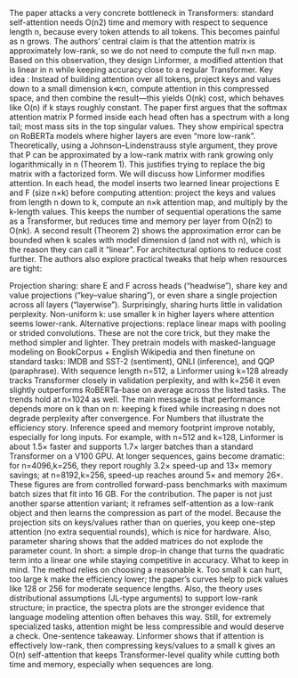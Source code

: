 The paper attacks a very concrete bottleneck in Transformers: standard self-attention needs O(n2) time and memory with respect to sequence length n, because every token attends to all tokens. This becomes painful as n grows. The authors’ central claim is that the attention matrix is approximately low-rank, so we do not need to compute the full n×n map. Based on this observation, they design Linformer, a modified attention that is linear in n while keeping accuracy close to a regular Transformer.
Key idea : Instead of building attention over all tokens, project keys and values down to a small dimension k≪n, compute attention in this compressed space, and then combine the result—this yields O(nk) cost, which behaves like O(n) if k stays roughly constant.
The paper first argues that the softmax attention matrix P formed inside each head often has a spectrum with a long tail; most mass sits in the top singular values. They show empirical spectra on RoBERTa models where higher layers are even “more low-rank”. Theoretically, using a Johnson–Lindenstrauss style argument, they prove that P can be approximated by a low-rank matrix with rank growing only logarithmically in n (Theorem 1). This justifies trying to replace the big matrix with a factorized form.
We will discuss how Linformer modifies attention. In each head, the model inserts two learned linear projections E and F (size n×k)  before computing attention: project the keys and values from length n down to k, compute an n×k attention map, and multiply by the k-length values. This keeps the number of sequential operations the same as a Transformer, but reduces time and memory per layer from O(n2) to O(nk). A second result (Theorem 2) shows the approximation error can be bounded when k scales with model dimension d (and not with n), which is the reason they can call it “linear”.
For architectural options to reduce cost further. The authors also explore practical tweaks that help when resources are tight:

Projection sharing: share E and F across heads (“headwise”), share key and value projections (“key–value sharing”), or even share a single projection across all layers (“layerwise”). Surprisingly, sharing hurts little in validation perplexity. 
Non-uniform k: use smaller k in higher layers where attention seems lower-rank. 
Alternative projections: replace linear maps with pooling or strided convolutions.
 These are not the core trick, but they make the method simpler and lighter.
They pretrain models with masked-language modeling on BookCorpus + English Wikipedia and then finetune on standard tasks: IMDB and SST-2 (sentiment), QNLI (inference), and QQP (paraphrase). With sequence length n=512, a Linformer using k=128 already tracks Transformer closely in validation perplexity, and with k=256 it even slightly outperforms RoBERTa-base on average across the listed tasks. The trends hold at n=1024 as well. The main message is that performance depends more on k than on n: keeping k fixed while increasing n does not degrade perplexity after convergence.
For Numbers that illustrate the efficiency story. Inference speed and memory footprint improve notably, especially for long inputs. For example, with n=512 and k=128, Linformer is about 1.5× faster and supports 1.7× larger batches than a standard Transformer on a V100 GPU. At longer sequences, gains become dramatic: for n=4096,k=256, they report roughly 3.2× speed-up and 13× memory savings; at n=8192,k=256, speed-up reaches around 5× and memory 26×. These figures are from controlled forward-pass benchmarks with maximum batch sizes that fit into 16 GB.
For the contribution. The paper is not just another sparse attention variant; it reframes self-attention as a low-rank object and then learns the compression as part of the model. Because the projection sits on keys/values rather than on queries, you keep one-step attention (no extra sequential rounds), which is nice for hardware. Also, parameter sharing shows that the added matrices do not explode the parameter count. In short: a simple drop-in change that turns the quadratic term into a linear one while staying competitive in accuracy.
What to keep in mind. The method relies on choosing a reasonable k. Too small k can hurt, too large k make the efficiency lower; the paper’s curves help to pick values like 128 or 256 for moderate sequence lengths. Also, the theory uses distributional assumptions (JL-type arguments) to support low-rank structure; in practice, the spectra plots are the stronger evidence that language modeling attention often behaves this way. Still, for extremely specialized tasks, attention might be less compressible and would deserve a check.
One-sentence takeaway. Linformer shows that if attention is effectively low-rank, then compressing keys/values to a small k gives an O(n) self-attention that keeps Transformer-level quality while cutting both time and memory, especially when sequences are long.
